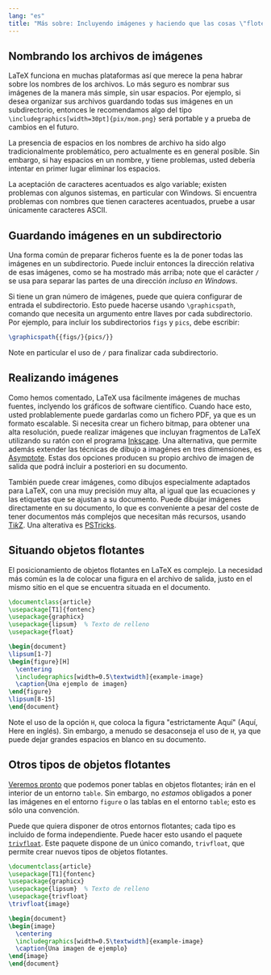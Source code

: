 ```yaml
---
lang: "es"
title: "Más sobre: Incluyendo imágenes y haciendo que las cosas \"floten\""
---
```


## Nombrando los archivos de imágenes

LaTeX funciona en muchas plataformas así que merece 
la pena habrar sobre los nombres de los archivos.
Lo más seguro es nombrar sus imágenes de la manera más simple, sin usar espacios.
Por ejemplo, si desea organizar sus archivos guardando todas sus
imágenes en un subdirectorio, entonces le recomendamos algo del tipo 
`\includegraphics[width=30pt]{pix/mom.png}` 
será portable y a prueba de cambios en el futuro.  

La presencia de espacios en los nombres de archivo ha sido algo tradicionalmente problemático, pero 
actualmente es en general posible. Sin embargo, si hay espacios en un nombre, y tiene
problemas, usted debería intentar en primer lugar eliminar los espacios.

La aceptación de caracteres acentuados es algo variable; existen problemas con
algunos sistemas, en particular con Windows. Si encuentra problemas con nombres que
tienen caracteres acentuados, pruebe a usar únicamente caracteres ASCII.

## Guardando imágenes en un subdirectorio

Una forma común de preparar ficheros fuente es la de poner todas las imágenes en un subdirectorio.
Puede incluir entonces la dirección relativa de esas imágenes, como se ha mostrado más arriba; note que
el carácter `/` se usa para separar las partes de una dirección _incluso en Windows_.

Si tiene un gran número de imágenes, puede que quiera configurar de entrada 
el subdirectorio. Esto puede hacerse usando `\graphicspath`, comando que necesita un
argumento entre llaves por cada subdirectorio. Por ejemplo, para incluir los subdirectorios
`figs` y `pics`, debe escribir:

<!-- {% raw %} -->
```latex
\graphicspath{{figs/}{pics/}}
```
<!-- {% endraw %} -->

Note en particular el uso de `/` para finalizar cada subdirectorio.

## Realizando imágenes

Como hemos comentado, LaTeX usa fácilmente imágenes de muchas fuentes, inclyendo los
gráficos de software científico. Cuando hace esto, usted problablemente puede gardarlas como un fichero PDF, 
ya que es un formato escalable. Si necesita crear un fichero bitmap, para 
obtener una alta resolución, puede realizar imágenes que incluyan fragmentos de LaTeX utilizando su ratón
con el programa [Inkscape](https://inkscape.org). Una alternativa, que permite además extender
las técnicas de dibujo a imagénes en tres dimensiones, es
[Asymptote](https://www.ctan.org/pkg/asymptote). Estas dos opciones producen su propio
archivo de imagen de salida que podrá incluir a posteriori en su documento. 

También puede crear imágenes, como dibujos especialmente adaptados para
LaTeX, con una muy precisión muy alta, al igual que las ecuaciones y las etiquetas que se
ajustan a su documento. Puede dibujar imágenes directamente en su documento, lo que
es conveniente a pesar del coste de tener documentos más complejos que necesitan más recursos,
usando [Ti*k*Z](https://ctan.org/pkg/pgf). Una alterativa es 
[PSTricks](https://ctan.org/pkg/pstricks-base).

## Situando objetos flotantes

El posicionamiento de objetos flotantes en LaTeX es complejo.
La necesidad más común es la de colocar una figura en el archivo de
salida, justo en el mismo sitio en el que se encuentra situada en el documento.

```latex
\documentclass{article}
\usepackage[T1]{fontenc}
\usepackage{graphicx}
\usepackage{lipsum}  % Texto de relleno
\usepackage{float}

\begin{document}
\lipsum[1-7]
\begin{figure}[H]
  \centering
  \includegraphics[width=0.5\textwidth]{example-image}
  \caption{Una ejemplo de imagen}
\end{figure}
\lipsum[8-15]
\end{document}
```

Note el uso de la opción `H`, que coloca la figura "estrictamente Aquí" (Aquí, Here en inglés). 
Sin embargo, a menudo se desaconseja el uso de `H`, ya que puede dejar
grandes espacios en blanco en su documento.

## Otros tipos de objetos flotantes

[Veremos pronto](lección-08) que podemos poner tablas en objetos flotantes; irán 
en el interior de un entorno `table`. Sin embargo, no _estamos_ obligados a poner las imágenes 
en el entorno `figure` o las tablas en el entorno `table`; esto es sólo una convención.

Puede que quiera disponer de otros entornos flotantes; cada tipo es incluido de forma
independiente. Puede hacer esto usando el paquete
[`trivfloat`](https://ctan.org/pkg/trivfloat). Este paquete dispone de un único 
comando, `trivfloat`, que permite crear nuevos tipos de objetos flotantes.

```latex
\documentclass{article}
\usepackage[T1]{fontenc}
\usepackage{graphicx}
\usepackage{lipsum}  % Texto de relleno
\usepackage{trivfloat}
\trivfloat{image}

\begin{document}
\begin{image}
  \centering
  \includegraphics[width=0.5\textwidth]{example-image}
  \caption{Una imagen de ejemplo}
\end{image}
\end{document}
```

